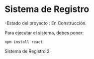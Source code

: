 <h1> Sistema de Registro </h1>

-Estado del proyecto : En Construcciòn.

Para ejecutar el sistema, debes poner:

```npm install react```

Sistema de Registro 2
